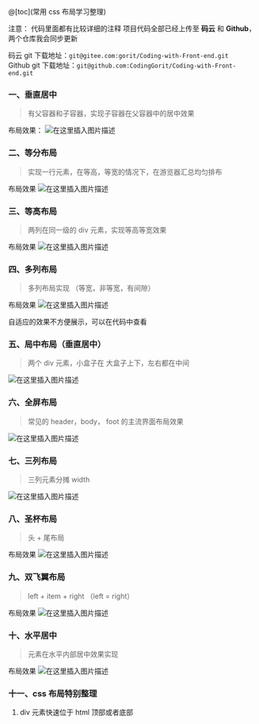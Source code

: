 @[toc](常用 css 布局学习整理)

注意： 代码里面都有比较详细的注释
项目代码全部已经上传至 **码云** 和 **Github**，两个仓库我会同步更新

码云 git 下载地址：`git@gitee.com:gorit/Coding-with-Front-end.git`  
Github git 下载地址：`git@github.com:CodingGorit/Coding-with-Front-end.git`
### 一、垂直居中
> 有父容器和子容器，实现子容器在父容器中的居中效果

布局效果：
![在这里插入图片描述](https://img-blog.csdnimg.cn/20200211174742629.png)
### 二、等分布局 
> 实现一行元素，在等高，等宽的情况下，在游览器汇总均匀排布

布局效果
![在这里插入图片描述](https://img-blog.csdnimg.cn/20200211174817791.png?x-oss-process=image/watermark,type_ZmFuZ3poZW5naGVpdGk,shadow_10,text_aHR0cHM6Ly9ibG9nLmNzZG4ubmV0L2NhaWRld2VpMTIx,size_16,color_FFFFFF,t_70)
### 三、等高布局 
> 两列在同一级的 div 元素，实现等高等宽效果

布局效果
![在这里插入图片描述](https://img-blog.csdnimg.cn/20200211174906144.png)
### 四、多列布局
> 多列布局实现 （等宽，非等宽，有间隙） 

布局效果
![在这里插入图片描述](https://img-blog.csdnimg.cn/20200211174944923.png?x-oss-process=image/watermark,type_ZmFuZ3poZW5naGVpdGk,shadow_10,text_aHR0cHM6Ly9ibG9nLmNzZG4ubmV0L2NhaWRld2VpMTIx,size_16,color_FFFFFF,t_70)

自适应的效果不方便展示，可以在代码中查看
### 五、局中布局（垂直居中）
> 两个 div 元素，小盒子在 大盒子上下，左右都在中间

![在这里插入图片描述](https://img-blog.csdnimg.cn/20200211175033866.png?x-oss-process=image/watermark,type_ZmFuZ3poZW5naGVpdGk,shadow_10,text_aHR0cHM6Ly9ibG9nLmNzZG4ubmV0L2NhaWRld2VpMTIx,size_16,color_FFFFFF,t_70)
### 六、全屏布局
> 常见的 header，body， foot 的主流界面布局效果

![在这里插入图片描述](https://img-blog.csdnimg.cn/20200211175121234.png?x-oss-process=image/watermark,type_ZmFuZ3poZW5naGVpdGk,shadow_10,text_aHR0cHM6Ly9ibG9nLmNzZG4ubmV0L2NhaWRld2VpMTIx,size_16,color_FFFFFF,t_70)
### 七、三列布局
> 三列元素分摊 width

![在这里插入图片描述](https://img-blog.csdnimg.cn/20200211175141920.png?x-oss-process=image/watermark,type_ZmFuZ3poZW5naGVpdGk,shadow_10,text_aHR0cHM6Ly9ibG9nLmNzZG4ubmV0L2NhaWRld2VpMTIx,size_16,color_FFFFFF,t_70)
### 八、圣杯布局
> 头 + 尾布局

布局效果
![在这里插入图片描述](https://img-blog.csdnimg.cn/20200211175204483.png?x-oss-process=image/watermark,type_ZmFuZ3poZW5naGVpdGk,shadow_10,text_aHR0cHM6Ly9ibG9nLmNzZG4ubmV0L2NhaWRld2VpMTIx,size_16,color_FFFFFF,t_70)
### 九、双飞翼布局
> left + item + right （left = right）

布局效果
![在这里插入图片描述](https://img-blog.csdnimg.cn/2020021117523691.png?x-oss-process=image/watermark,type_ZmFuZ3poZW5naGVpdGk,shadow_10,text_aHR0cHM6Ly9ibG9nLmNzZG4ubmV0L2NhaWRld2VpMTIx,size_16,color_FFFFFF,t_70)
### 十、水平居中
> 元素在水平内部居中效果实现

布局效果
![在这里插入图片描述](https://img-blog.csdnimg.cn/20200211175250963.png?x-oss-process=image/watermark,type_ZmFuZ3poZW5naGVpdGk,shadow_10,text_aHR0cHM6Ly9ibG9nLmNzZG4ubmV0L2NhaWRld2VpMTIx,size_16,color_FFFFFF,t_70)
### 十一、css 布局特别整理
1. div 元素快速位于 html 顶部或者底部